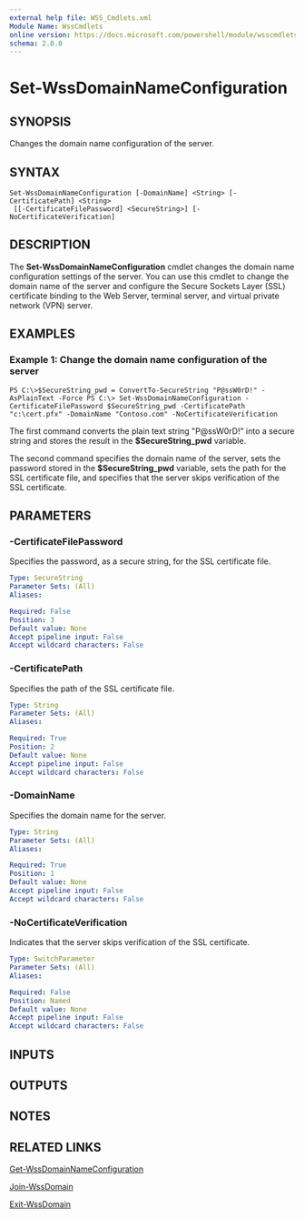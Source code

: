 ```yaml
---
external help file: WSS_Cmdlets.xml
Module Name: WssCmdlets
online version: https://docs.microsoft.com/powershell/module/wsscmdlets/set-wssdomainnameconfiguration?view=windowsserver2012-ps&wt.mc_id=ps-gethelp
schema: 2.0.0
---
```


# Set-WssDomainNameConfiguration

## SYNOPSIS
Changes the domain name configuration of the server.

## SYNTAX

```
Set-WssDomainNameConfiguration [-DomainName] <String> [-CertificatePath] <String>
 [[-CertificateFilePassword] <SecureString>] [-NoCertificateVerification]
```

## DESCRIPTION
The **Set-WssDomainNameConfiguration** cmdlet changes the domain name configuration settings of the server.
You can use this cmdlet to change the domain name of the server and configure the Secure Sockets Layer (SSL) certificate binding to the Web Server, terminal server, and virtual private network (VPN) server.

## EXAMPLES

### Example 1: Change the domain name configuration of the server
```
PS C:\>$SecureString_pwd = ConvertTo-SecureString "P@ssW0rD!" -AsPlainText -Force PS C:\> Set-WssDomainNameConfiguration -CertificateFilePassword $SecureString_pwd -CertificatePath "c:\cert.pfx" -DomainName "Contoso.com" -NoCertificateVerification
```

The first command converts the plain text string "P@ssW0rD!" into a secure string and stores the result in the **$SecureString_pwd** variable.

The second command specifies the domain name of the server, sets the password stored in the **$SecureString_pwd** variable, sets the path for the SSL certificate file, and specifies that the server skips verification of the SSL certificate.

## PARAMETERS

### -CertificateFilePassword
Specifies the password, as a secure string, for the SSL certificate file.

```yaml
Type: SecureString
Parameter Sets: (All)
Aliases: 

Required: False
Position: 3
Default value: None
Accept pipeline input: False
Accept wildcard characters: False
```

### -CertificatePath
Specifies the path of the SSL certificate file.

```yaml
Type: String
Parameter Sets: (All)
Aliases: 

Required: True
Position: 2
Default value: None
Accept pipeline input: False
Accept wildcard characters: False
```

### -DomainName
Specifies the domain name for the server.

```yaml
Type: String
Parameter Sets: (All)
Aliases: 

Required: True
Position: 1
Default value: None
Accept pipeline input: False
Accept wildcard characters: False
```

### -NoCertificateVerification
Indicates that the server skips verification of the SSL certificate.

```yaml
Type: SwitchParameter
Parameter Sets: (All)
Aliases: 

Required: False
Position: Named
Default value: None
Accept pipeline input: False
Accept wildcard characters: False
```

## INPUTS

## OUTPUTS

## NOTES

## RELATED LINKS

[Get-WssDomainNameConfiguration](./Get-WssDomainNameConfiguration.md)

[Join-WssDomain](./Join-WssDomain.md)

[Exit-WssDomain](./Exit-WssDomain.md)

